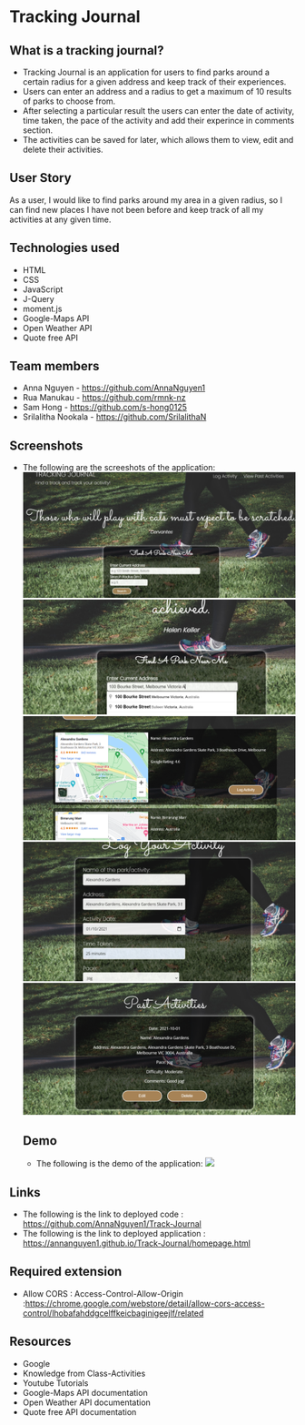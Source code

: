 # Tracking Journal

## What is a tracking journal?

- Tracking Journal is an application for users to find parks around a certain radius for a given address and keep track of their experiences.
- Users can enter an address and a radius to get a maximum of 10 results of parks to choose from.
- After selecting a particular result the users can enter the date of activity, time taken, the pace of the activity and add their experince in comments section.
- The activities can be saved for later, which allows them to view, edit and delete their activities.

## User Story

As a user,
I would like to find parks around my area in a given radius,
so I can find new places I have not been before and keep track of all my activities at any given time.

## Technologies used

- HTML
- CSS
- JavaScript
- J-Query
- moment.js
- Google-Maps API
- Open Weather API
- Quote free API

## Team members

- Anna Nguyen - https://github.com/AnnaNguyen1
- Rua Manukau - https://github.com/rmnk-nz
- Sam Hong - https://github.com/s-hong0125
- Srilalitha Nookala - https://github.com/SrilalithaN

## Screenshots

- The following are the screeshots of the application:
  ![](assets\images\homepage.png)
  ![](assets\images\homepage2.png)
  ![](assets\images\results.png)
  ![](assets\images\logactivity.png)
  ![](assets\images\pastactivities.png)

  ## Demo

  - The following is the demo of the application:
    ![](assets\images\demo.gif)

## Links

- The following is the link to deployed code : https://github.com/AnnaNguyen1/Track-Journal
- The following is the link to deployed application :
  https://annanguyen1.github.io/Track-Journal/homepage.html

## Required extension

- Allow CORS : Access-Control-Allow-Origin :https://chrome.google.com/webstore/detail/allow-cors-access-control/lhobafahddgcelffkeicbaginigeejlf/related

## Resources

- Google
- Knowledge from Class-Activities
- Youtube Tutorials
- Google-Maps API documentation
- Open Weather API documentation
- Quote free API documentation
